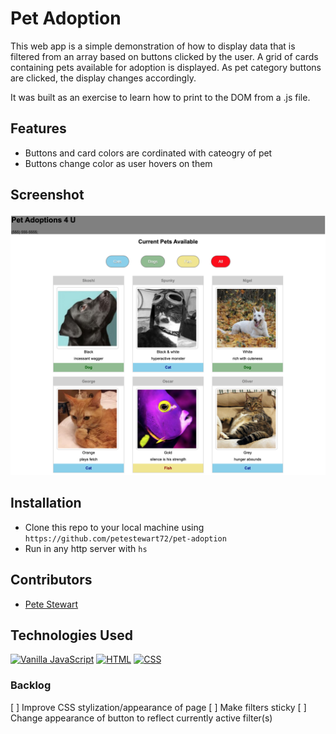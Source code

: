 # Pet Adoption
This web app is a simple demonstration of how to display data that is filtered from an array based on buttons clicked by the user. A grid of cards containing pets available for adoption is displayed. As pet category buttons are clicked, the display changes accordingly.

It was built as an exercise to learn how to print to the DOM from a .js file.

## Features
* Buttons and card colors are cordinated with cateogry of pet
* Buttons change color as user hovers on them

## Screenshot
![screenshot](./screenshot.png)

## Installation
* Clone this repo to your local machine using `https://github.com/petestewart72/pet-adoption`
* Run in any http server with `hs`

## Contributors
* [Pete Stewart](https://github.com/petestewart72)

## Technologies Used
[![Vanilla JavaScript](https://img.shields.io/badge/JavaScript-2c9fcc?style=flat-square)](#) [![HTML](https://img.shields.io/badge/-HTML-2c9fcc?style=flat-square)](#) [![CSS](https://img.shields.io/badge/-CSS-2c9fcc?style=flat-square)](#)

### Backlog
[ ] Improve CSS stylization/appearance of page
[ ] Make filters sticky
[ ] Change appearance of button to reflect currently active filter(s)